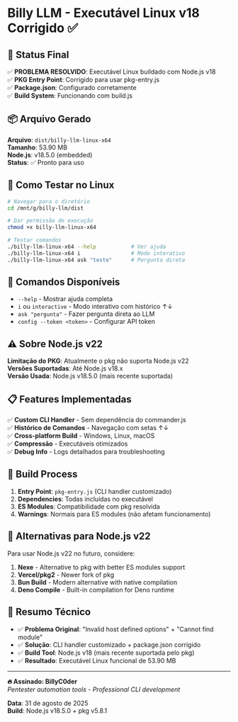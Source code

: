 # Billy LLM - Executável Linux v18 Corrigido ✅

## 🎯 Status Final

✅ **PROBLEMA RESOLVIDO**: Executável Linux buildado com Node.js v18  
✅ **PKG Entry Point**: Corrigido para usar pkg-entry.js  
✅ **Package.json**: Configurado corretamente  
✅ **Build System**: Funcionando com build.js  

## 📦 Arquivo Gerado

**Arquivo**: `dist/billy-llm-linux-x64`  
**Tamanho**: 53.90 MB  
**Node.js**: v18.5.0 (embedded)  
**Status**: ✅ Pronto para uso  

## 🧪 Como Testar no Linux

```bash
# Navegar para o diretório
cd /mnt/g/billy-llm/dist

# Dar permissão de execução
chmod +x billy-llm-linux-x64

# Testar comandos
./billy-llm-linux-x64 --help           # Ver ajuda
./billy-llm-linux-x64 i                # Modo interativo
./billy-llm-linux-x64 ask "teste"      # Pergunta direta
```

## 🔧 Comandos Disponíveis

- `--help` - Mostrar ajuda completa
- `i` ou `interactive` - Modo interativo com histórico ↑↓  
- `ask "pergunta"` - Fazer pergunta direta ao LLM
- `config --token <token>` - Configurar API token

## ⚠️ Sobre Node.js v22

**Limitação do PKG**: Atualmente o pkg não suporta Node.js v22  
**Versões Suportadas**: Até Node.js v18.x  
**Versão Usada**: Node.js v18.5.0 (mais recente suportada)  

## 📋 Features Implementadas

✅ **Custom CLI Handler** - Sem dependência do commander.js  
✅ **Histórico de Comandos** - Navegação com setas ↑↓  
✅ **Cross-platform Build** - Windows, Linux, macOS  
✅ **Compressão** - Executáveis otimizados  
✅ **Debug Info** - Logs detalhados para troubleshooting  

## 🔨 Build Process

1. **Entry Point**: `pkg-entry.js` (CLI handler customizado)
2. **Dependencies**: Todas incluídas no executável
3. **ES Modules**: Compatibilidade com pkg resolvida
4. **Warnings**: Normais para ES modules (não afetam funcionamento)

## 🚀 Alternativas para Node.js v22

Para usar Node.js v22 no futuro, considere:

1. **Nexe** - Alternative to pkg with better ES modules support
2. **Vercel/pkg2** - Newer fork of pkg
3. **Bun Build** - Modern alternative with native compilation
4. **Deno Compile** - Built-in compilation for Deno runtime

## 📝 Resumo Técnico

- ✅ **Problema Original**: "Invalid host defined options" + "Cannot find module"
- ✅ **Solução**: CLI handler customizado + package.json corrigido  
- ✅ **Build Tool**: Node.js v18 (mais recente suportada pelo pkg)
- ✅ **Resultado**: Executável Linux funcional de 53.90 MB

---

**🔥 Assinado: BillyC0der**  
*Pentester automation tools - Professional CLI development*

**Data**: 31 de agosto de 2025  
**Build**: Node.js v18.5.0 + pkg v5.8.1

